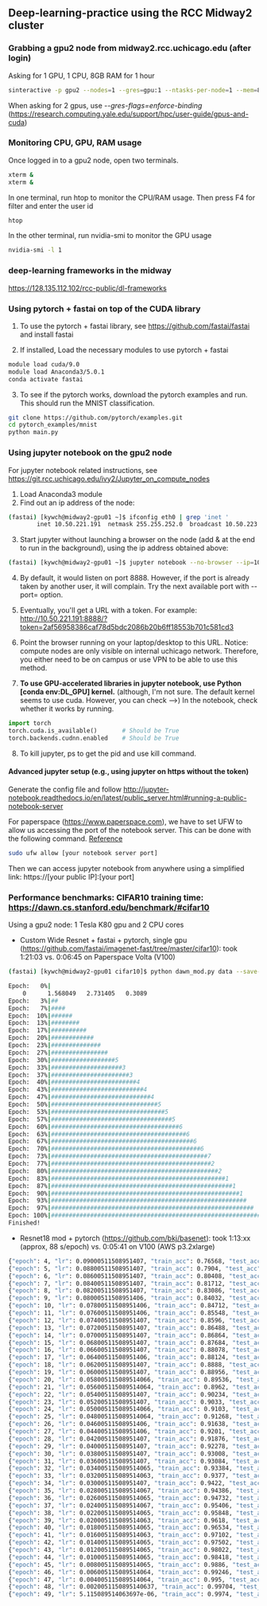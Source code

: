 ## Deep-learning-practice using the RCC Midway2 cluster

### Grabbing a gpu2 node from midway2.rcc.uchicago.edu (after login)
Asking for 1 GPU, 1 CPU, 8GB RAM for 1 hour
```sh
sinteractive -p gpu2 --nodes=1 --gres=gpu:1 --ntasks-per-node=1 --mem=8000 --time=1:00:00
```
When asking for 2 gpus, use *--gres-flags=enforce-binding* (https://research.computing.yale.edu/support/hpc/user-guide/gpus-and-cuda) 

### Monitoring CPU, GPU, RAM usage
Once logged in to a gpu2 node, open two terminals.
```sh
xterm &
xterm &
```
In one terminal, run htop to monitor the CPU/RAM usage. Then press F4 for filter and enter the user id
```sh
htop
```

In the other terminal, run nvidia-smi to monitor the GPU usage
```sh
nvidia-smi -l 1
```

### deep-learning frameworks in the midway ###
https://128.135.112.102/rcc-public/dl-frameworks


### Using pytorch + fastai on top of the CUDA library
1. To use the pytorch + fastai library, see https://github.com/fastai/fastai and install fastai

2. If installed, Load the necessary modules to use pytorch + fastai
```sh
module load cuda/9.0
module load Anaconda3/5.0.1
conda activate fastai
```

3. To see if the pytorch works, download the pytorch examples and run. This should run the MNIST classification.
```sh
git clone https://github.com/pytorch/examples.git
cd pytorch_examples/mnist
python main.py
```

### Using jupyter notebook on the gpu2 node
For jupyter notebook related instructions, see https://git.rcc.uchicago.edu/ivy2/Jupyter_on_compute_nodes

1. Load Anaconda3 module
2. Find out an ip address of the node:
```sh
(fastai) [kywch@midway2-gpu01 ~]$ ifconfig eth0 | grep 'inet '
        inet 10.50.221.191  netmask 255.255.252.0  broadcast 10.50.223.255
```
3. Start jupyter without launching a browser on the node (add & at the end to run in the background), using the ip address obtained above: 
```sh
(fastai) [kywch@midway2-gpu01 ~]$ jupyter notebook --no-browser --ip=10.50.221.191 &
```
4. By default, it would listen on port 8888. However, if the port is already taken by another user, it will complain. Try the next available port with --port=<port number> option.

5. Eventually, you'll get a URL with a token. For example: http://10.50.221.191:8888/?token=2af56958386caf78d5bdc2086b20b6ff18553b701c581cd3

6. Point the browser running on your laptop/desktop to this URL. Notice: compute nodes are only visible on internal uchicago network. Therefore, you either need to be on campus or use VPN to be able to use this method.

7. **To use GPU-accelerated libraries in jupyter notebook, use Python [conda env:DL_GPU] kernel.** (although, I'm not sure. The default kernel seems to use cuda. However, you can check -->) In the notebook, check whether it works by running.
```python
import torch
torch.cuda.is_available()       # Should be True
torch.backends.cudnn.enabled    # Should be True
```

8. To kill jupyter, ps to get the pid and use kill command.

#### Advanced jupyter setup (e.g., using jupyter on https without the token)
Generate the config file and follow http://jupyter-notebook.readthedocs.io/en/latest/public_server.html#running-a-public-notebook-server

For paperspace (https://www.paperspace.com), we have to set UFW to allow us accessing the port of the notebook server. This can be done with the following command. [Reference](https://by-the-water.github.io/posts/2017/05/16/setting-up-a-jupyter-notebook-server-on-paperspace.html) 
```sh
sudo ufw allow [your notebook server port]
```
Then we can access jupyter notebook from anywhere using a simplified link: https://[your public IP]:[your port] 



### Performance benchmarks: CIFAR10 training time: https://dawn.cs.stanford.edu/benchmark/#cifar10
Using a gpu2 node: 1 Tesla K80 gpu and 2 CPU cores

* Custom Wide Resnet + fastai + pytorch, single gpu (https://github.com/fastai/imagenet-fast/tree/master/cifar10): took 1:21:03 vs. 0:06:45 on Paperspace Volta (V100)
```sh
(fastai) [kywch@midway2-gpu01 cifar10]$ python dawn_mod.py data --save-dir data/cf_train_save/wrn_v5 -a wrn_22 --fp16 --loss-scale 512 --epochs 1 --cycle-len 30 --lr 1.5 --wd 1e-4 --use-clr 20,20,0.95,0.85

Epoch:   0%|                                                                       | 0/30 [00:00<?, ?it/s]epoch      trn_loss   val_loss   accuracy                                                                 
    0      1.568049   2.731405   0.3089    
Epoch:   3%|##                                                          | 1/30 [03:19<1:36:12, 199.06s/it]    1      1.171877   1.276788   0.5774                                                                   
Epoch:   7%|####                                                        | 2/30 [06:06<1:25:27, 183.13s/it]    2      0.920082   0.970986   0.6679                                                                   
Epoch:  10%|######                                                      | 3/30 [08:52<1:19:54, 177.59s/it]    3      0.741179   0.753587   0.7507                                                                   
Epoch:  13%|########                                                    | 4/30 [11:36<1:15:24, 174.01s/it]    4      0.621733   0.833767   0.7193                                                                   
Epoch:  17%|##########                                                  | 5/30 [14:17<1:11:25, 171.44s/it]    5      0.544127   0.763003   0.7593                                                                   
Epoch:  20%|############                                                | 6/30 [16:58<1:07:54, 169.79s/it]    6      0.500345   0.760736   0.7552                                                                   
Epoch:  23%|##############                                              | 7/30 [19:41<1:04:41, 168.74s/it]    7      0.458589   0.537296   0.8162                                                                   
Epoch:  27%|################                                            | 8/30 [22:21<1:01:30, 167.73s/it]    8      0.426064   0.572941   0.8003                                                                   
Epoch:  30%|##################5                                           | 9/30 [25:03<58:28, 167.06s/it]    9      0.408095   0.703748   0.777                                                                    
Epoch:  33%|####################3                                        | 10/30 [27:45<55:31, 166.57s/it]    10     0.386634   0.740281   0.757                                                                    
Epoch:  37%|######################3                                      | 11/30 [30:26<52:35, 166.08s/it]    11     0.367969   0.540694   0.8254                                                                   
Epoch:  40%|########################4                                    | 12/30 [33:09<49:43, 165.75s/it]    12     0.340637   0.55378    0.8184                                                                   
Epoch:  43%|##########################4                                  | 13/30 [35:50<46:52, 165.44s/it]    13     0.327501   0.511305   0.8284                                                                   
Epoch:  47%|############################4                                | 14/30 [38:32<44:02, 165.16s/it]    14     0.307019   0.699895   0.7904                                                                   
Epoch:  50%|##############################5                              | 15/30 [41:11<41:11, 164.75s/it]    15     0.297837   0.659908   0.7998                                                                   
Epoch:  53%|################################5                            | 16/30 [43:49<38:20, 164.32s/it]    16     0.273685   0.395402   0.871                                                                    
Epoch:  57%|##################################5                          | 17/30 [46:28<35:32, 164.00s/it]    17     0.255043   0.679983   0.8083                                                                   
Epoch:  60%|####################################6                        | 18/30 [49:07<32:44, 163.75s/it]    18     0.239757   0.402062   0.8695                                                                   
Epoch:  63%|######################################6                      | 19/30 [51:46<29:58, 163.53s/it]    19     0.220999   0.404715   0.8703                                                                   
Epoch:  67%|########################################6                    | 20/30 [54:26<27:13, 163.34s/it]    20     0.191597   0.30171    0.9022                                                                   
Epoch:  70%|##########################################6                  | 21/30 [57:07<24:29, 163.23s/it]    21     0.172103   0.347882   0.892                                                                    
Epoch:  73%|############################################7                | 22/30 [59:45<21:43, 162.98s/it]    22     0.1352     0.325038   0.8984                                                                   
Epoch:  77%|#############################################2             | 23/30 [1:02:26<19:00, 162.89s/it]    23     0.09592    0.224998   0.9273                                                                   
Epoch:  80%|###############################################2           | 24/30 [1:05:07<16:16, 162.80s/it]    24     0.061392   0.212906   0.9383                                                                   
Epoch:  83%|#################################################1         | 25/30 [1:07:45<13:33, 162.60s/it]    25     0.044241   0.211943   0.9381                                                                   
Epoch:  87%|###################################################1       | 26/30 [1:10:23<10:49, 162.44s/it]    26     0.035331   0.217027   0.9378                                                                   
Epoch:  90%|#####################################################1     | 27/30 [1:13:04<08:07, 162.40s/it]    27     0.029121   0.214324   0.9391                                                                   
Epoch:  93%|#######################################################    | 28/30 [1:15:43<05:24, 162.26s/it]    28     0.024975   0.214972   0.9401                                                                   
Epoch:  97%|#########################################################  | 29/30 [1:18:21<02:42, 162.13s/it]    29     0.021141   0.215322   0.9395                                                                   
Epoch: 100%|###########################################################| 30/30 [1:21:03<00:00, 162.13s/it]
Finished!
```

* Resnet18 mod + pytorch (https://github.com/bkj/basenet): took 1:13:xx (approx, 88 s/epoch) vs. 0:05:41 on V100 (AWS p3.2xlarge)
```sh
{"epoch": 4, "lr": 0.09000511508951407, "train_acc": 0.76568, "test_acc": 0.6582}
{"epoch": 5, "lr": 0.08800511508951407, "train_acc": 0.7904, "test_acc": 0.6882}
{"epoch": 6, "lr": 0.08600511508951407, "train_acc": 0.80408, "test_acc": 0.7999}
{"epoch": 7, "lr": 0.08400511508951407, "train_acc": 0.81712, "test_acc": 0.7444}
{"epoch": 8, "lr": 0.08200511508951407, "train_acc": 0.83086, "test_acc": 0.7649}
{"epoch": 9, "lr": 0.08000511508951406, "train_acc": 0.84032, "test_acc": 0.7981}
{"epoch": 10, "lr": 0.07800511508951406, "train_acc": 0.84712, "test_acc": 0.8266}
{"epoch": 11, "lr": 0.07600511508951406, "train_acc": 0.85548, "test_acc": 0.8442}
{"epoch": 12, "lr": 0.07400511508951407, "train_acc": 0.8596, "test_acc": 0.8108}
{"epoch": 13, "lr": 0.07200511508951407, "train_acc": 0.86488, "test_acc": 0.819}
{"epoch": 14, "lr": 0.07000511508951407, "train_acc": 0.86864, "test_acc": 0.7898}
{"epoch": 15, "lr": 0.06800511508951407, "train_acc": 0.87684, "test_acc": 0.8503}
{"epoch": 16, "lr": 0.06600511508951407, "train_acc": 0.88078, "test_acc": 0.8648}
{"epoch": 17, "lr": 0.06400511508951406, "train_acc": 0.88124, "test_acc": 0.8127}
{"epoch": 18, "lr": 0.06200511508951407, "train_acc": 0.8888, "test_acc": 0.8516}
{"epoch": 19, "lr": 0.06000511508951407, "train_acc": 0.88956, "test_acc": 0.8643}
{"epoch": 20, "lr": 0.058005115089514066, "train_acc": 0.89536, "test_acc": 0.8568}
{"epoch": 21, "lr": 0.056005115089514064, "train_acc": 0.8962, "test_acc": 0.8515}
{"epoch": 22, "lr": 0.05400511508951407, "train_acc": 0.90234, "test_acc": 0.8488}
{"epoch": 23, "lr": 0.05200511508951407, "train_acc": 0.9033, "test_acc": 0.8768}
{"epoch": 24, "lr": 0.050005115089514066, "train_acc": 0.9103, "test_acc": 0.8499}
{"epoch": 25, "lr": 0.048005115089514064, "train_acc": 0.91268, "test_acc": 0.8659}
{"epoch": 26, "lr": 0.04600511508951406, "train_acc": 0.91638, "test_acc": 0.8607}
{"epoch": 27, "lr": 0.04400511508951406, "train_acc": 0.9201, "test_acc": 0.8391}
{"epoch": 28, "lr": 0.04200511508951407, "train_acc": 0.91876, "test_acc": 0.8678}
{"epoch": 29, "lr": 0.04000511508951407, "train_acc": 0.92278, "test_acc": 0.8596}
{"epoch": 30, "lr": 0.03800511508951407, "train_acc": 0.93008, "test_acc": 0.8841}
{"epoch": 31, "lr": 0.03600511508951407, "train_acc": 0.93084, "test_acc": 0.8955}
{"epoch": 32, "lr": 0.034005115089514065, "train_acc": 0.93384, "test_acc": 0.8942}
{"epoch": 33, "lr": 0.032005115089514063, "train_acc": 0.9377, "test_acc": 0.8878}
{"epoch": 34, "lr": 0.03000511508951407, "train_acc": 0.9422, "test_acc": 0.8909}
{"epoch": 35, "lr": 0.028005115089514067, "train_acc": 0.94386, "test_acc": 0.8949}
{"epoch": 36, "lr": 0.026005115089514065, "train_acc": 0.94732, "test_acc": 0.9095}
{"epoch": 37, "lr": 0.024005115089514067, "train_acc": 0.95406, "test_acc": 0.8747}
{"epoch": 38, "lr": 0.022005115089514065, "train_acc": 0.95848, "test_acc": 0.9152}
{"epoch": 39, "lr": 0.020005115089514063, "train_acc": 0.9618, "test_acc": 0.9079}
{"epoch": 40, "lr": 0.018005115089514065, "train_acc": 0.96534, "test_acc": 0.9077}
{"epoch": 41, "lr": 0.016005115089514063, "train_acc": 0.97102, "test_acc": 0.9207}
{"epoch": 42, "lr": 0.014005115089514065, "train_acc": 0.97502, "test_acc": 0.9231}
{"epoch": 43, "lr": 0.012005115089514065, "train_acc": 0.98022, "test_acc": 0.9217}
{"epoch": 44, "lr": 0.010005115089514065, "train_acc": 0.98418, "test_acc": 0.9277}
{"epoch": 45, "lr": 0.008005115089514065, "train_acc": 0.9886, "test_acc": 0.931}
{"epoch": 46, "lr": 0.006005115089514064, "train_acc": 0.99246, "test_acc": 0.9355}
{"epoch": 47, "lr": 0.004005115089514064, "train_acc": 0.995, "test_acc": 0.9377}
{"epoch": 48, "lr": 0.0020051150895140637, "train_acc": 0.99704, "test_acc": 0.9389}
{"epoch": 49, "lr": 5.115089514063697e-06, "train_acc": 0.9974, "test_acc": 0.9398}
```

